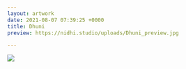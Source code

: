 ```yaml
---
layout: artwork
date: 2021-08-07 07:39:25 +0000
title: Dhuni
preview: https://nidhi.studio/uploads/Dhuni_preview.jpg

---
```

![](https://nidhi.studio/uploads/Dhuni_wm.jpg)

